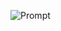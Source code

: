 ![Prompt](https://user-images.githubusercontent.com/35824714/71425460-10d83500-2652-11ea-91dd-b1a81cd36a82.PNG)

